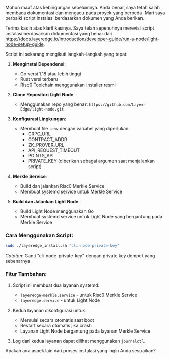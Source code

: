 Mohon maaf atas kebingungan sebelumnya. Anda benar, saya telah salah membaca dokumentasi dan mengacu pada proyek yang berbeda. Mari saya perbaiki script instalasi berdasarkan dokumen yang Anda berikan.​​​​​​​​​​​​​​​​

Terima kasih atas klarifikasinya. Saya telah sepenuhnya merevisi script instalasi berdasarkan dokumentasi yang benar dari https://docs.layeredge.io/introduction/developer-guide/run-a-node/light-node-setup-guide.

Script ini sekarang mengikuti langkah-langkah yang tepat:

1. **Menginstal Dependensi**:
   - Go versi 1.18 atau lebih tinggi
   - Rust versi terbaru
   - Risc0 Toolchain menggunakan installer resmi

2. **Clone Repositori Light Node**:
   - Menggunakan repo yang benar: `https://github.com/Layer-Edge/light-node.git`

3. **Konfigurasi Lingkungan**:
   - Membuat file `.env` dengan variabel yang diperlukan:
     - GRPC_URL
     - CONTRACT_ADDR
     - ZK_PROVER_URL
     - API_REQUEST_TIMEOUT
     - POINTS_API
     - PRIVATE_KEY (diberikan sebagai argumen saat menjalankan script)

4. **Merkle Service**:
   - Build dan jalankan Risc0 Merkle Service
   - Membuat systemd service untuk Merkle Service

5. **Build dan Jalankan Light Node**:
   - Build Light Node menggunakan Go
   - Membuat systemd service untuk Light Node yang bergantung pada Merkle Service

### Cara Menggunakan Script:

```bash
sudo ./layeredge_install.sh "cli-node-private-key"
```

*Catatan*: Ganti "cli-node-private-key" dengan private key dompet yang sebenarnya.

### Fitur Tambahan:

1. Script ini membuat dua layanan systemd:
   - `layeredge-merkle.service` - untuk Risc0 Merkle Service
   - `layeredge.service` - untuk Light Node

2. Kedua layanan dikonfigurasi untuk:
   - Memulai secara otomatis saat boot
   - Restart secara otomatis jika crash
   - Layanan Light Node bergantung pada layanan Merkle Service

3. Log dari kedua layanan dapat dilihat menggunakan `journalctl`.

Apakah ada aspek lain dari proses instalasi yang ingin Anda sesuaikan?​​​​​​​​​​​​​​​​